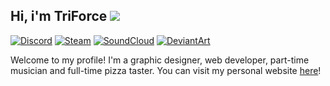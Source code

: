 ## Hi, i'm TriForce ![](https://user-images.githubusercontent.com/16083854/88866272-2ad58980-d1d8-11ea-826a-bbf64cddd3e9.gif)

[![Discord](https://img.shields.io/badge/Discord-TriForce%238785-7289DA.svg?logo=discord&style=flat)](https://discord.gznetwork.com)
[![Steam](https://img.shields.io/badge/Steam-TriForce__JK2-blue?style=flat&logo=steam&logoColor=white)](https://steamcommunity.com/id/triforce_jk2)
[![SoundCloud](https://img.shields.io/badge/SoundCloud-TriForcePianist-orange?style=flat&logo=soundcloud&logoColor=white)](https://soundcloud.com/triforcepianist)
[![DeviantArt](https://img.shields.io/badge/DeviantArt-TriForceDesigner-brightgreen?style=flat&logo=deviantart&logoColor=white)](https://deviantart.com/triforcedesigner)

Welcome to my profile! I'm a graphic designer, web developer, part-time musician and full-time pizza taster. You can visit my personal website [here](https://triforce.dev)!
